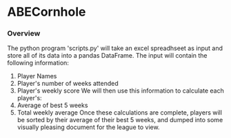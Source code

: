 # ABECornhole

### Overview
The python program 'scripts.py' will take an excel spreadhseet as input and store all of its data into a pandas DataFrame. The input will contain the following information:
1. Player Names
2. Player's number of weeks attended
3. Player's weekly score
We will then use this information to calculate each player's:
1. Average of best 5 weeks
2. Total weekly average
Once these calculations are complete, players will be sorted by their average of their best 5 weeks, and dumped into some visually pleasing document for the league to view. 
